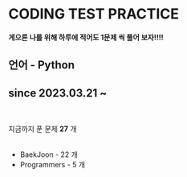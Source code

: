 # CODING TEST PRACTICE

**게으른 나를 위해 하루에 적어도 1문제 씩 풀어 보자!!!!** <br>

언어 - **Python** <br>
----------------------------------
## since 2023.03.21 ~ <br>
<br>

지금까지 푼 문제 **27** 개 <br> 
<br>
* BaekJoon - 22 개
* Programmers - 5 개